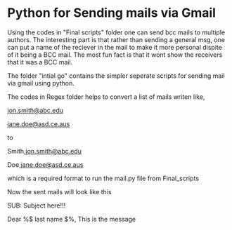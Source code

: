 # Python for Sending mails via Gmail 
Using the codes in "Final scripts" folder one can send bcc mails to multiple authors. 
The interesting part is that rather than sending a general msg, one can put a name of the reciever in the mail to make it more personal 
dispite of it being a BCC mail. The most fun fact is that it wont show the receivers that it was a BCC mail. 

The folder "intial go" contains the simpler seperate scripts for sending mail via gmail using python.

The codes in Regex folder helps to convert a list of mails writen like,

jon.smith@abc.edu  

jane.doe@asd.ce.aus

to 

Smith,jon.smith@abc.edu  

Doe,jane.doe@asd.ce.aus

which is a required format to run the mail.py file from Final_scripts     




Now the sent mails will look like this   




SUB: Subject here!!!

Dear %$ last name $%,
This is the message 



